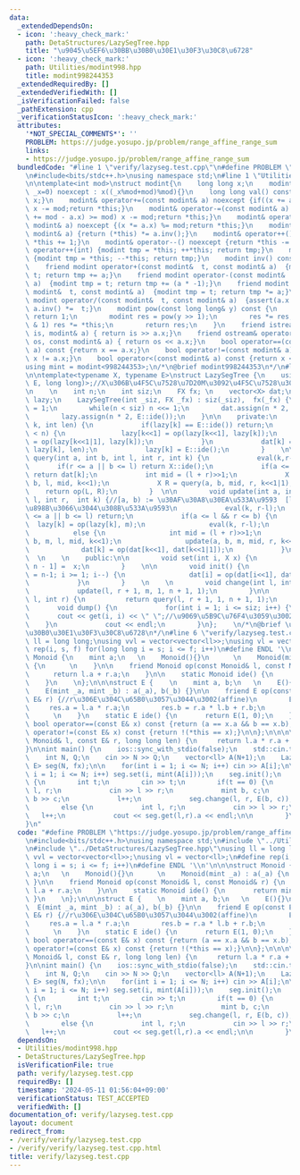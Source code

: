 ```yaml
---
data:
  _extendedDependsOn:
  - icon: ':heavy_check_mark:'
    path: DetaStructures/LazySegTree.hpp
    title: "\u9045\u5EF6\u30BB\u30B0\u30E1\u30F3\u30C8\u6728"
  - icon: ':heavy_check_mark:'
    path: Utilities/modint998.hpp
    title: modint998244353
  _extendedRequiredBy: []
  _extendedVerifiedWith: []
  _isVerificationFailed: false
  _pathExtension: cpp
  _verificationStatusIcon: ':heavy_check_mark:'
  attributes:
    '*NOT_SPECIAL_COMMENTS*': ''
    PROBLEM: https://judge.yosupo.jp/problem/range_affine_range_sum
    links:
    - https://judge.yosupo.jp/problem/range_affine_range_sum
  bundledCode: "#line 1 \"verify/lazyseg.test.cpp\"\n#define PROBLEM \"https://judge.yosupo.jp/problem/range_affine_range_sum\"\
    \n#include<bits/stdc++.h>\nusing namespace std;\n#line 1 \"Utilities/modint998.hpp\"\
    \n\ntemplate<int mod>\nstruct modint{\n    long long x;\n    modint(long long\
    \ _x=0) noexcept : x((_x%mod+mod)%mod){}\n    long long val() const noexcept {return\
    \ x;}\n    modint& operator+=(const modint& a) noexcept {if((x += a.x) >= mod)\
    \ x -= mod;return *this;}\n    modint& operator-=(const modint& a) noexcept {if((x\
    \ += mod - a.x) >= mod) x -= mod;return *this;}\n    modint& operator*=(const\
    \ modint& a) noexcept {(x *= a.x) %= mod;return *this;}\n    modint& operator/=(const\
    \ modint& a) {return (*this) *= a.inv();}\n    modint& operator++() noexcept {return\
    \ *this += 1;}\n    modint& operator--() noexcept {return *this -= 1;}\n    modint\
    \ operator++(int) {modint tmp = *this; ++*this; return tmp;}\n    modint operator--(int)\
    \ {modint tmp = *this; --*this; return tmp;}\n    modint inv() const {return pow(mod-2);}\n\
    \    friend modint operator+(const modint&  t, const modint& a)  {modint tmp =\
    \ t; return tmp += a;}\n    friend modint operator-(const modint&  t, const modint&\
    \ a)  {modint tmp = t; return tmp += (a * -1);}\n    friend modint operator*(const\
    \ modint&  t, const modint& a)  {modint tmp = t; return tmp *= a;}\n    friend\
    \ modint operator/(const modint&  t, const modint& a)  {assert(a.x != 0) ; return\
    \ a.inv() *=  t;}\n    modint pow(const long long& y) const {\n        if(!y)\
    \ return 1;\n        modint res = pow(y >> 1);\n        res *= res;\n        if(y\
    \ & 1) res *= *this;\n        return res;\n    }\n    friend istream& operator>>(istream&\
    \ is, modint& a) { return is >> a.x;}\n    friend ostream& operator<<(ostream&\
    \ os, const modint& a) { return os << a.x;}\n    bool operator==(const modint&\
    \ a) const {return x == a.x;}\n    bool operator!=(const modint& a) const {return\
    \ x != a.x;}\n    bool operator<(const modint& a) const {return x < a.x;}\n};\n\
    using mint = modint<998244353>;\n/*\n@brief modint998244353\n*/\n#line 1 \"DetaStructures/LazySegTree.hpp\"\
    \n\ntemplate<typename X, typename E>\nstruct LazySegTree {\n    using FX = function<X(X,\
    \ E, long long)>;//X\u306B\u4F5C\u7528\u7D20M\u3092\u4F5C\u7528\u3055\u305B\u308B\
    \n    \n    int n;\n    int siz;\n    FX fx; \n    vector<X> dat;\n    vector<E>\
    \ lazy;\n    LazySegTree(int _siz, FX _fx) : siz(_siz),  fx(_fx) {\n        n\
    \ = 1;\n        while(n < siz) n <<= 1;\n        dat.assign(n * 2, X::ide());\n\
    \        lazy.assign(n * 2, E::ide());\n    }\n\n    private:\n        void eval(int\
    \ k, int len) {\n            if(lazy[k] == E::ide()) return;\n            if(k\
    \ < n) {\n              lazy[k<<1] = op(lazy[k<<1], lazy[k]);\n              lazy[k<<1|1]\
    \ = op(lazy[k<<1|1], lazy[k]);\n            }\n            dat[k] = fx(dat[k],\
    \ lazy[k], len);\n            lazy[k] = E::ide();\n        }    \n\n        X\
    \ query(int a, int b, int l, int r, int k) {\n            eval(k,r-l);\n     \
    \       if(r <= a || b <= l) return X::ide();\n            if(a <= l && r <= b)\
    \ return dat[k];\n            int mid = (l + r)>>1;\n            X L = query(a,\
    \ b, l, mid, k<<1);\n            X R = query(a, b, mid, r, k<<1|1);\n        \
    \    return op(L, R);\n        }  \n\n        void update(int a, int b, E m, int\
    \ l, int r,  int k) {//[a, b) := \u30AF\u30A8\u30EA\u533A\u9593  [l, r) := \u4ECA\
    \u898B\u3066\u3044\u308B\u533A\u9593\n            eval(k, r-l);\n            if(r\
    \ <= a || b <= l) return;\n            if(a <= l && r <= b) {\n              \
    \  lazy[k] = op(lazy[k], m);\n                eval(k, r-l);\n            }\n \
    \           else {\n                int mid = (l + r)>>1;\n                update(a,\
    \ b, m, l, mid, k<<1);\n                update(a, b, m, mid, r, k<<1|1);\n   \
    \             dat[k] = op(dat[k<<1], dat[k<<1|1]);\n            }\n        } \
    \  \n    \n    public:\n\n        void set(int i, X x) {\n            dat[i +\
    \ n - 1] =  x;\n        }    \n\n        void init() {\n            for(int i\
    \ = n-1; i >= 1; i--) {\n                dat[i] = op(dat[i<<1], dat[i<<1|1]);\n\
    \            }\n        }    \n    \n        void change(int l, int r, E m) {\n\
    \            update(l, r + 1, m, 1, n + 1, 1);\n        }\n\n        X get(int\
    \ l, int r) {\n          return query(l, r + 1, 1, n + 1, 1);\n        }\n\n \
    \       void dump() {\n            for(int i = 1; i <= siz; i++) {\n         \
    \       cout << get(i, i) << \" \";//\u9069\u5B9C\u76F4\u3059\u3002\n        \
    \    }\n            cout << endl;\n        }\n};    \n/*\n@brief \u9045\u5EF6\u30BB\
    \u30B0\u30E1\u30F3\u30C8\u6728\n*/\n#line 6 \"verify/lazyseg.test.cpp\"\nusing\
    \ ll = long long;\nusing vvl = vector<vector<ll>>;\nusing vl = vector<ll>;\n#define\
    \ rep(i, s, f) for(long long i = s; i <= f; i++)\n#define ENDL '\\n'\n\n\nstruct\
    \ Monoid {\n    mint a;\n   \n    Monoid(){}\n      \n    Monoid(mint _a) : a(_a)\
    \ {\n      \n    }\n\n    friend Monoid op(const Monoid& l, const Monoid& r) {\n\
    \      return l.a + r.a;\n    }\n\n    static Monoid ide() {\n       return mint(0);\n\
    \    }\n    \n};\n\n\nstruct E {    \n    mint a, b;\n   \n    E(){}\n      \n\
    \    E(mint _a, mint _b) : a(_a), b(_b) {}\n\n    friend E op(const E& l, const\
    \ E& r) {//r\u306E\u304C\u65B0\u3057\u3044\u3002(affine)\n        E res;\n   \
    \     res.a = l.a * r.a;\n        res.b = r.a * l.b + r.b;\n        return res;\n\
    \      \n    }\n    static E ide() {\n       return E(1, 0);\n    }\n   \n   \
    \ bool operator==(const E& x) const {return (a == x.a && b == x.b);}\n    bool\
    \ operator!=(const E& x) const {return !(*this == x);}\n\n};\n\n\n\n\nMonoid fx(const\
    \ Monoid& l, const E& r, long long len) {\n     return l.a * r.a + r.b * len;\n\
    }\n\nint main() {\n    ios::sync_with_stdio(false);\n    std::cin.tie(nullptr);\n\
    \    int N, Q;\n    cin >> N >> Q;\n    vector<ll> A(N+1);\n    LazySegTree<Monoid,\
    \ E> seg(N, fx);\n\n    for(int i = 1; i <= N; i++) cin >> A[i];\n\n    for(int\
    \ i = 1; i <= N; i++) seg.set(i, mint(A[i]));\n    seg.init();\n    while(Q--)\
    \ {\n        int t;\n        cin >> t;\n        if(t == 0) {\n            int\
    \ l, r;\n            cin >> l >> r;\n            mint b, c;\n            cin >>\
    \ b >> c;\n            l++;\n            seg.change(l, r, E(b, c));\n        }\n\
    \        else {\n            int l, r;\n            cin >> l >> r;\n         \
    \   l++;\n            cout << seg.get(l,r).a << endl;\n\n        }\n    }\n\n\
    }\n"
  code: "#define PROBLEM \"https://judge.yosupo.jp/problem/range_affine_range_sum\"\
    \n#include<bits/stdc++.h>\nusing namespace std;\n#include \"../Utilities/modint998.hpp\"\
    \n#include \"../DetaStructures/LazySegTree.hpp\"\nusing ll = long long;\nusing\
    \ vvl = vector<vector<ll>>;\nusing vl = vector<ll>;\n#define rep(i, s, f) for(long\
    \ long i = s; i <= f; i++)\n#define ENDL '\\n'\n\n\nstruct Monoid {\n    mint\
    \ a;\n   \n    Monoid(){}\n      \n    Monoid(mint _a) : a(_a) {\n      \n   \
    \ }\n\n    friend Monoid op(const Monoid& l, const Monoid& r) {\n      return\
    \ l.a + r.a;\n    }\n\n    static Monoid ide() {\n       return mint(0);\n   \
    \ }\n    \n};\n\n\nstruct E {    \n    mint a, b;\n   \n    E(){}\n      \n  \
    \  E(mint _a, mint _b) : a(_a), b(_b) {}\n\n    friend E op(const E& l, const\
    \ E& r) {//r\u306E\u304C\u65B0\u3057\u3044\u3002(affine)\n        E res;\n   \
    \     res.a = l.a * r.a;\n        res.b = r.a * l.b + r.b;\n        return res;\n\
    \      \n    }\n    static E ide() {\n       return E(1, 0);\n    }\n   \n   \
    \ bool operator==(const E& x) const {return (a == x.a && b == x.b);}\n    bool\
    \ operator!=(const E& x) const {return !(*this == x);}\n\n};\n\n\n\n\nMonoid fx(const\
    \ Monoid& l, const E& r, long long len) {\n     return l.a * r.a + r.b * len;\n\
    }\n\nint main() {\n    ios::sync_with_stdio(false);\n    std::cin.tie(nullptr);\n\
    \    int N, Q;\n    cin >> N >> Q;\n    vector<ll> A(N+1);\n    LazySegTree<Monoid,\
    \ E> seg(N, fx);\n\n    for(int i = 1; i <= N; i++) cin >> A[i];\n\n    for(int\
    \ i = 1; i <= N; i++) seg.set(i, mint(A[i]));\n    seg.init();\n    while(Q--)\
    \ {\n        int t;\n        cin >> t;\n        if(t == 0) {\n            int\
    \ l, r;\n            cin >> l >> r;\n            mint b, c;\n            cin >>\
    \ b >> c;\n            l++;\n            seg.change(l, r, E(b, c));\n        }\n\
    \        else {\n            int l, r;\n            cin >> l >> r;\n         \
    \   l++;\n            cout << seg.get(l,r).a << endl;\n\n        }\n    }\n\n}"
  dependsOn:
  - Utilities/modint998.hpp
  - DetaStructures/LazySegTree.hpp
  isVerificationFile: true
  path: verify/lazyseg.test.cpp
  requiredBy: []
  timestamp: '2024-05-11 01:56:04+09:00'
  verificationStatus: TEST_ACCEPTED
  verifiedWith: []
documentation_of: verify/lazyseg.test.cpp
layout: document
redirect_from:
- /verify/verify/lazyseg.test.cpp
- /verify/verify/lazyseg.test.cpp.html
title: verify/lazyseg.test.cpp
---
```

